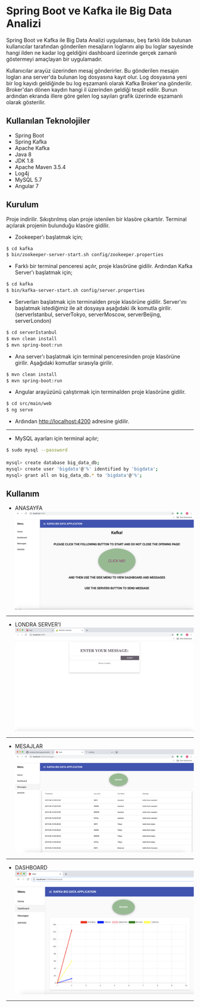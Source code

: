 # Spring Boot ve Kafka ile Big Data Analizi

Spring Boot ve Kafka ile Big Data Analizi uygulaması, beş farklı ilde bulunan kullanıcılar tarafından gönderilen mesajların loglarını alıp bu loglar sayesinde hangi ilden ne kadar log geldiğini dashboard üzerinde gerçek zamanlı göstermeyi amaçlayan bir uygulamadır.

Kullanıcılar arayüz üzerinden mesaj gönderirler. Bu gönderilen mesajın logları ana server'da bulunan log dosyasına kayıt olur. Log dosyasına yeni bir log kayıdı geldiğinde bu log eşzamanlı olarak Kafka Broker'ına gönderilir. Broker'dan dönen kaydın hangi il üzerinden geldiği tespit edilir. Bunun ardından ekranda illere göre gelen log sayıları grafik üzerinde eşzamanlı olarak gösterilir.

## Kullanılan Teknolojiler

* Spring Boot
* Spring Kafka
* Apache Kafka
* Java 8
* JDK 1.8
* Apache Maven 3.5.4
* Log4j
* MySQL 5.7
* Angular 7

## Kurulum

Proje indirilir. Sıkıştırılmış olan proje istenilen bir klasöre çıkartılır. Terminal açılarak projenin bulunduğu klasöre gidilir.

* Zookeeper'ı başlatmak için;
```bash
$ cd kafka
$ bin/zookeeper-server-start.sh config/zookeeper.properties
```

* Farklı bir terminal penceresi açılır, proje klasörüne gidilir. Ardından Kafka Server'ı başlatmak için;
```bash
$ cd kafka
$ bin/kafka-server-start.sh config/server.properties
```
* Serverları başlatmak için terminalden proje klasörüne gidilir. Server'ını başlatmak istediğimiz ile ait dosyaya aşağıdaki ilk komutla girilir. (serverIstanbul, serverTokyo, serverMoscow, serverBeijing, serverLondon)
```bash
$ cd serverIstanbul
$ mvn clean install
$ mvn spring-boot:run
```
* Ana server'ı başlatmak için terminal penceresinden proje klasörüne girilir. Aşağıdaki komutlar sırasıyla girilir.
```bash
$ mvn clean install
$ mvn spring-boot:run
```
* Angular arayüzünü çalıştırmak için terminalden proje klasörüne gidilir.
```bash
$ cd src/main/web
$ ng serve
```
* Ardından [http://localhost:4200](http://localhost:4200) adresine gidilir.
***
* MySQL ayarları için terminal açılır;
```bash
$ sudo mysql --password

mysql> create database big_data_db; 
mysql> create user 'bigdata'@'%' identified by 'bigdata'; 
mysql> grant all on big_data_db.* to 'bigdata'@'%'; 

```

## Kullanım
* ANASAYFA![ANASAYFA](https://github.com/melekpzr/SpringApacheKafka/blob/master/images/Screen%20Shot%202019-06-09%20at%2023.40.02.png)
***
* LONDRA SERVER'I![LONDRA SERVER'I](https://github.com/melekpzr/SpringApacheKafka/blob/master/images/Screen%20Shot%202019-06-09%20at%2023.41.49.png)
***
* MESAJLAR![MESAJLAR](https://github.com/melekpzr/SpringApacheKafka/blob/master/images/Screen%20Shot%202019-06-17%20at%2023.15.47.png)
***
* DASHBOARD![DASHBOARD](https://github.com/melekpzr/SpringApacheKafka/blob/master/images/Screen%20Shot%202019-06-18%20at%2000.41.16.png)
***

